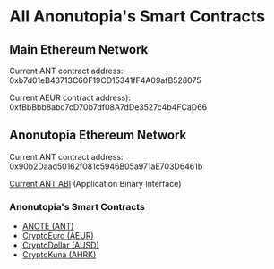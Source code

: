 # All Anonutopia's Smart Contracts

## Main Ethereum Network

Current ANT contract address: 0xb7d01eB43713C60F19CD15341fF4A09afB528075

Current AEUR contract address): 0xfBbBbb8abc7cD70b7df08A7dDe3527c4b4FCaD66

## Anonutopia Ethereum Network

Current ANT contract address: 0x90b2Daad50162f081c5946B05a971aE703D6461b

[Current ANT ABI](https://raw.githubusercontent.com/anonutopia/smart-contracts/929ce8d8ffee90fbbb91656a66b3628831abf507/ANT.abi) (Application Binary Interface)

### Anonutopia's Smart Contracts

 * [ANOTE (ANT)](https://github.com/anonutopia/smart-contracts/blob/master/ANT.sol)
 * [CryptoEuro (AEUR)](https://github.com/anonutopia/smart-contracts/blob/master/fiats/AEUR.sol)
 * [CryptoDollar (AUSD)](https://github.com/anonutopia/smart-contracts/blob/master/fiats/AUSD.sol)
 * [CryptoKuna (AHRK)](https://github.com/anonutopia/smart-contracts/blob/master/fiats/AHRK.sol)
